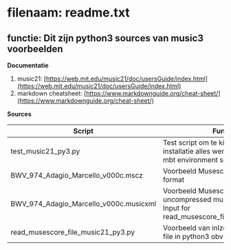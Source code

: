 # filenaam: readme.txt
## functie: Dit zijn python3 sources van music3 voorbeelden

**Documentatie**
1. music21: [https://web.mit.edu/music21/doc/usersGuide/index.html](https://web.mit.edu/music21/doc/usersGuide/index.html)
2. markdown cheatsheet: [https://www.markdownguide.org/cheat-sheet/](https://www.markdownguide.org/cheat-sheet/)

**Sources**

| Script            | Functie                                                                                                                   |
|-------------------|---------------------------------------------------------------------------------------------------------------------------|
|test_music21_py3.py                   | Test script om te kijken of na installatie alles werkt. En voorbeeld mbt environment settings          |
|BWV_974_Adagio_Marcello_v000c.mscz    | Voorbeeld Musescore file in native format                                                              |
|BWV_974_Adagio_Marcello_v000c.musicxml| Voorbeeld Musescore file in uncompressed musicxml format; Input for read_musescore_file_music21_py3.py |
|read_musescore_file_music21_py3.py    | Voorbeeld van inlzen van MuseScore file in python3 obv music21                                         |